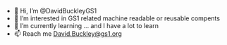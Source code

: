 - 👋 Hi, I’m @DavidBuckleyGS1
- 👀 I’m interested in GS1 related machine readable or reusable compents
- 🌱 I’m currently learning ... and I have a lot to learn
- 📫 Reach me David.Buckley@gs1.org

<!---
DavidBuckleyGS1/DavidBuckleyGS1 is a ✨ special ✨ repository because its `README.md` (this file) appears on your GitHub profile.
You can click the Preview link to take a look at your changes.
--->
